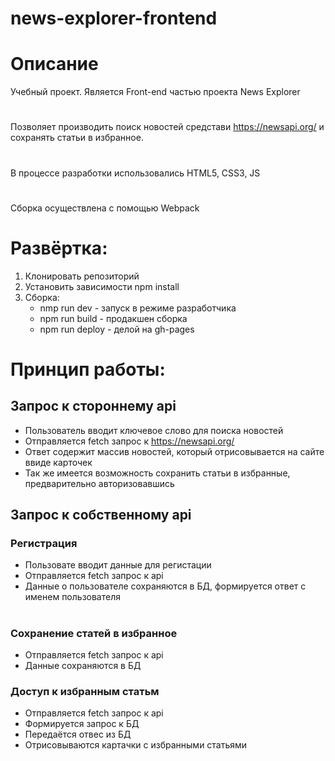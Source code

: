 # news-explorer-frontend

# Описание

Учебный проект. Является Front-end частью проекта News Explorer
#
Позволяет производить поиск новостей средстави https://newsapi.org/ и сохранять статьи в избранное.
#
В процессе разработки использовались HTML5, CSS3, JS
#
Сборка осуществлена с помощью Webpack
#
# Развёртка:
1. Клонировать репозиторий
2. Установить зависимости npm install
3. Сборка:
   * nmp run dev - запуск в режиме разработчика
   * npm run build - продакшен сборка
   * npm run deploy - делой на gh-pages
#
# Принцип работы:
## Запрос к стороннему api
* Пользователь вводит ключевое слово для поиска новостей
* Отправляется fetch запрос к https://newsapi.org/
* Ответ содержит массив новостей, который отрисовывается на сайте ввиде карточек
* Так же имеется возможность сохранить статьи в избранные, предварительно авторизовавшись

## Запрос к собственному api
### Регистрация
* Пользовате вводит данные для регистации
* Отправляется fetch запрос к api
* Данные о пользователе сохраняются в БД, формируется ответ с именем пользователя
#
### Сохранение статей в избранное
* Отправляется fetch запрос к api
* Данные сохраняются в БД

### Доступ к избранным статьм
* Отправляется fetch запрос к api
* Формируется запрос к БД
* Передаётся отвес из БД
* Отрисовываются картачки с избранными статьями



